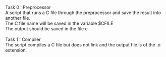 Task 0 : Preprocessor </br >
A script that runs a C file through the preprocessor and save the result into another file. </br >
The C file name will be saved in the variable $CFILE</br >
The output should be saved in the file c </br >
</br >
Task 1 : Compiler </br >
The script compiles a C file but does not link and the output file is of the .o extension. </br >
